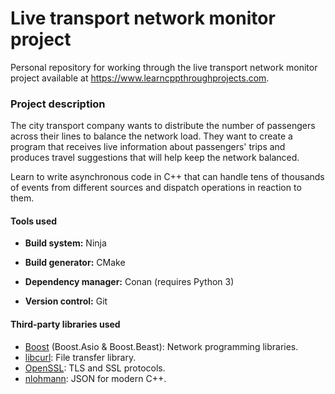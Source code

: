 # Live transport network monitor project

Personal repository for working through the live transport network monitor project available at https://www.learncppthroughprojects.com.

### Project description

The city transport company wants to distribute the number of passengers across their lines to balance the network load. They want to create a program that receives live information about passengers' trips and produces travel suggestions that will help keep the network balanced.

Learn to write asynchronous code in C++ that can handle tens of thousands of events from different sources and dispatch operations in reaction to them.

#### Tools used

* **Build system:** Ninja

* **Build generator:** CMake

* **Dependency manager:** Conan (requires Python 3)

* **Version control:** Git

#### Third-party libraries used

* [Boost](https://www.boost.org/) (Boost.Asio & Boost.Beast): Network programming libraries.
* [libcurl](https://curl.se/libcurl/): File transfer library.
* [OpenSSL](https://www.openssl.org/): TLS and SSL protocols.
* [nlohmann](https://github.com/nlohmann/json): JSON for modern C++.
